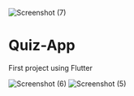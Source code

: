 ![Screenshot (7)](https://github.com/raz-0001/Quiz-App/assets/95950334/2bb46ca7-16f2-45cb-9142-0bc83c28fc86)
# Quiz-App
First project using Flutter

![Screenshot (6)](https://github.com/raz-0001/Quiz-App/assets/95950334/ed15a0d6-f2e9-47a1-894a-1813c21c755f)
![Screenshot (5)](https://github.com/raz-0001/Quiz-App/assets/95950334/96e74a42-6813-4211-993a-ae65a7a5a14f)
